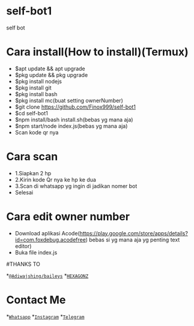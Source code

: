 # self-bot1
self bot 



# Cara install(How to install)(Termux)
* $apt update && apt upgrade
* $pkg update && pkg upgrade
* $pkg install nodejs
* $pkg install git
* $pkg install bash
* $pkg install mc(buat setting ownerNumber)
* $git clone https://github.com/Finox999/self-bot1
* $cd self-bot1
* $npm install/bash install.sh(bebas yg mana aja)
* $npm start/node index.js(bebas yg mana aja)
* Scan kode qr nya

# Cara scan
* 1.Siapkan 2 hp
* 2.Kirin kode Qr nya ke hp ke dua
* 3.Scan di whatsapp yg ingin di jadikan nomer bot
* Selesai

# Cara edit owner number
* Download aplikasi Acode(https://play.google.com/store/apps/details?id=com.foxdebug.acodefree) bebas si yg mana aja yg penting text editor)
* Buka file index.js

#THANKS TO

 *[`@Adiwajshing/baileys`](https://github.com/Adiwajshing/baileys)
 *[`HEXAGONZ`](https://github.com/Hexagonz)

# Contact Me
*[`Whatsapp`](https://wa.me/6288210864298)
*[`Instagram`](https://instagram.com/finoooooo_)
*[`Telegram`](https://t.me/Jeruklokal92)

